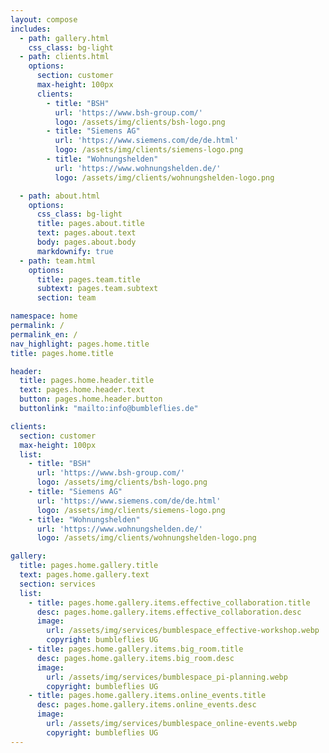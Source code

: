 ```yaml
---
layout: compose
includes:
  - path: gallery.html
    css_class: bg-light
  - path: clients.html
    options:
      section: customer
      max-height: 100px
      clients:
        - title: "BSH"
          url: 'https://www.bsh-group.com/'
          logo: /assets/img/clients/bsh-logo.png
        - title: "Siemens AG"
          url: 'https://www.siemens.com/de/de.html'
          logo: /assets/img/clients/siemens-logo.png
        - title: "Wohnungshelden"
          url: 'https://www.wohnungshelden.de/'
          logo: /assets/img/clients/wohnungshelden-logo.png

  - path: about.html 
    options:
      css_class: bg-light
      title: pages.about.title
      text: pages.about.text
      body: pages.about.body
      markdownify: true
  - path: team.html
    options:
      title: pages.team.title
      subtext: pages.team.subtext
      section: team

namespace: home
permalink: /
permalink_en: /
nav_highlight: pages.home.title
title: pages.home.title

header:
  title: pages.home.header.title
  text: pages.home.header.text
  button: pages.home.header.button
  buttonlink: "mailto:info@bumbleflies.de"

clients:
  section: customer
  max-height: 100px
  list:
    - title: "BSH"
      url: 'https://www.bsh-group.com/'
      logo: /assets/img/clients/bsh-logo.png
    - title: "Siemens AG"
      url: 'https://www.siemens.com/de/de.html'
      logo: /assets/img/clients/siemens-logo.png
    - title: "Wohnungshelden"
      url: 'https://www.wohnungshelden.de/'
      logo: /assets/img/clients/wohnungshelden-logo.png

gallery:
  title: pages.home.gallery.title
  text: pages.home.gallery.text
  section: services
  list:
    - title: pages.home.gallery.items.effective_collaboration.title
      desc: pages.home.gallery.items.effective_collaboration.desc
      image: 
        url: /assets/img/services/bumblespace_effective-workshop.webp
        copyright: bumbleflies UG
    - title: pages.home.gallery.items.big_room.title
      desc: pages.home.gallery.items.big_room.desc
      image: 
        url: /assets/img/services/bumblespace_pi-planning.webp
        copyright: bumbleflies UG
    - title: pages.home.gallery.items.online_events.title
      desc: pages.home.gallery.items.online_events.desc
      image: 
        url: /assets/img/services/bumblespace_online-events.webp
        copyright: bumbleflies UG
---
```

